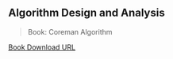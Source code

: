 ## Algorithm Design and Analysis

> Book: 
> Coreman Algorithm

[Book Download URL](http://web.ist.utl.pt/~fabio.ferreira/material/asa/clrs.pdf) 

